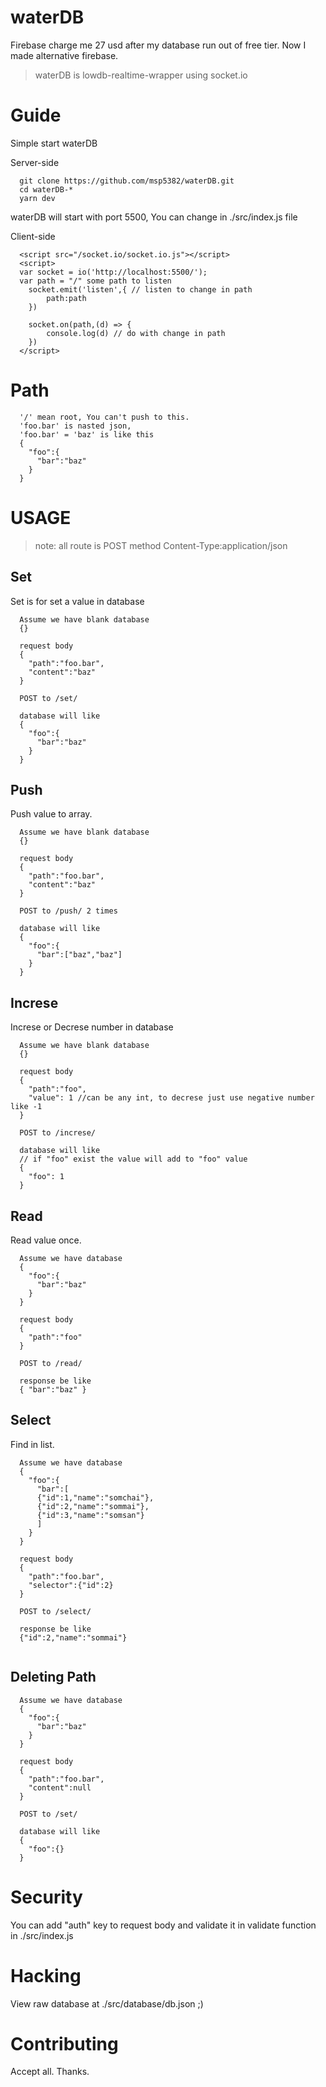 # waterDB
Firebase charge me 27 usd after my database run out of free tier. Now I made alternative firebase.
> waterDB is lowdb-realtime-wrapper using socket.io


# Guide

Simple start waterDB

Server-side
```
  git clone https://github.com/msp5382/waterDB.git
  cd waterDB-*
  yarn dev
```

waterDB will start with port 5500, You can change in ./src/index.js file

Client-side
```
  <script src="/socket.io/socket.io.js"></script>
  <script>
  var socket = io('http://localhost:5500/');
  var path = "/" some path to listen
    socket.emit('listen',{ // listen to change in path
        path:path
    })
  
    socket.on(path,(d) => {
        console.log(d) // do with change in path
    })
  </script>
```

# Path

```
  '/' mean root, You can't push to this.
  'foo.bar' is nasted json,
  'foo.bar' = 'baz' is like this
  {
    "foo":{
      "bar":"baz"
    }
  }
```
# USAGE

> note: all route is POST method Content-Type:application/json


## Set 
Set is for set a value in database

```
  Assume we have blank database 
  {}
  
  request body 
  {
    "path":"foo.bar",
    "content":"baz"
  }
  
  POST to /set/
  
  database will like 
  {
    "foo":{
      "bar":"baz"
    }
  }
```

## Push
Push value to array.
```
  Assume we have blank database 
  {}
  
  request body 
  {
    "path":"foo.bar",
    "content":"baz"
  }
  
  POST to /push/ 2 times
  
  database will like 
  {
    "foo":{
      "bar":["baz","baz"]
    }
  }
```

## Increse
Increse or Decrese number in database
```
  Assume we have blank database 
  {}
  
  request body 
  {
    "path":"foo",
    "value": 1 //can be any int, to decrese just use negative number like -1
  }
  
  POST to /increse/
  
  database will like 
  // if "foo" exist the value will add to "foo" value
  {
    "foo": 1
  }
```


## Read
Read value once.
```
  Assume we have database 
  {
    "foo":{
      "bar":"baz"
    }
  }
  
  request body 
  {
    "path":"foo"
  }
  
  POST to /read/
  
  response be like
  { "bar":"baz" }
```


## Select
Find in list.
```
  Assume we have database 
  {
    "foo":{
      "bar":[
      {"id":1,"name":"somchai"},
      {"id":2,"name":"sommai"},
      {"id":3,"name":"somsan"}
      ]
    }
  }
  
  request body 
  {
    "path":"foo.bar",
    "selector":{"id":2}
  }
  
  POST to /select/
  
  response be like
  {"id":2,"name":"sommai"}
  
```


## Deleting Path

```
  Assume we have database 
  {
    "foo":{
      "bar":"baz"
    }
  }
  
  request body 
  {
    "path":"foo.bar",
    "content":null
  }
  
  POST to /set/
  
  database will like 
  {
    "foo":{}
  }
```

# Security
You can add "auth" key to request body
and validate it in validate function in ./src/index.js

# Hacking
View raw database at ./src/database/db.json ;)

# Contributing
Accept all. Thanks.

